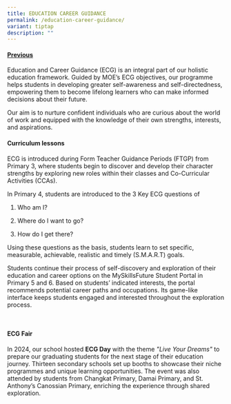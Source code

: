 ```yaml
---
title: EDUCATION CAREER GUIDANCE
permalink: /education-career-guidance/
variant: tiptap
description: ""
---
```

<h4><strong><a href="https://www.telokkuraupri.moe.edu.sg/communication-collaboration-and-information-skills-cci/" rel="noopener nofollow" target="_blank">Previous</a></strong></h4>
<p>Education and Career Guidance (ECG) is an integral part of our holistic
education framework. Guided by MOE’s ECG objectives, our programme helps
students in developing greater self-awareness and self-directedness, empowering
them to become lifelong learners who can make informed decisions about
their future.</p>
<p></p>
<p>Our aim is to nurture confident individuals who are curious about the
world of work and equipped with the knowledge of their own strengths, interests,
and aspirations.</p>
<p></p>
<h4><strong>Curriculum lessons&nbsp;</strong></h4>
<p>ECG is introduced during Form Teacher Guidance Periods (FTGP) from Primary
3, where students begin to discover and develop their character strengths
by exploring new roles within their classes and Co-Curricular Activities
(CCAs).</p>
<p></p>
<p>In Primary 4, students are introduced to the 3 Key ECG questions of</p>
<ol data-tight="true" class="tight">
<li>
<p>Who am I?</p>
</li>
<li>
<p>Where do I want to go?</p>
</li>
<li>
<p>How do I get there?</p>
</li>
</ol>
<p>Using these questions as the basis, students learn to set specific, measurable,
achievable, realistic and timely (S.M.A.R.T) goals.</p>
<p></p>
<p>Students continue their process of self-discovery and exploration of their
education and career options on the MySkillsFuture Student Portal in Primary
5 and 6. Based on students’ indicated interests, the portal recommends
potential career paths and occupations. Its game-like interface keeps students
engaged and interested throughout the exploration process.</p>
<p>&nbsp;</p>
<h4><strong>ECG Fair</strong></h4>
<p>In 2024, our school hosted <strong>ECG Day</strong> with the theme <em>"Live Your Dreams"</em> to
prepare our graduating students for the next stage of their education journey.
Thirteen secondary schools set up booths to showcase their niche programmes
and unique learning opportunities. The event was also attended by students
from Changkat Primary, Damai Primary, and St. Anthony’s Canossian Primary,
enriching the experience through shared exploration.</p>
